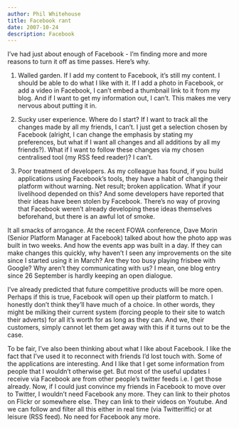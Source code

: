 ```yaml
---
author: Phil Whitehouse
title: Facebook rant
date: 2007-10-24
description: Facebook
---
```


I’ve had just about enough of Facebook - I’m finding more and more reasons to turn it off as time passes. Here’s why.

1. Walled garden. If I add my content to Facebook, it’s still my content. I should be able to do what I like with it. If I add a photo in Facebook, or add a video in Facebook, I can’t embed a thumbnail link to it from my blog. And if I want to get my information out, I can’t. This makes me very nervous about putting it in.

2. Sucky user experience. Where do I start? If I want to track all the changes made by all my friends, I can’t. I just get a selection chosen by Facebook (alright, I can change the emphasis by stating my preferences, but what if I want all changes and all additions by all my friends?). What if I want to follow these changes via my chosen centralised tool (my RSS feed reader)? I can’t.

3. Poor treatment of developers. As my colleague has found, if you build applications using Facebook’s tools, they have a habit of changing their platform without warning. Net result; broken application. What if your livelihood depended on this? And some developers have reported that their ideas have been stolen by Facebook. There’s no way of proving that Facebook weren’t already developing these ideas themselves beforehand, but there is an awful lot of smoke.

It all smacks of arrogance. At the recent FOWA conference, Dave Morin (Senior Platform Manager at Facebook) talked about how the photo app was built in two weeks. And how the events app was built in a day. If they can make changes this quickly, why haven’t I seen any improvements on the site since I started using it in March? Are they too busy playing frisbee with Google? Why aren’t they communicating with us? I mean, one blog entry since 26 September is hardly keeping an open dialogue.

I’ve already predicted that future competitive products will be more open. Perhaps if this is true, Facebook will open up their platform to match. I honestly don’t think they’ll have much of a choice. In other words, they might be milking their current system (forcing people to their site to watch their adverts) for all it’s worth for as long as they can. And we, their customers, simply cannot let them get away with this if it turns out to be the case.

To be fair, I’ve also been thinking about what I like about Facebook. I like the fact that I’ve used it to reconnect with friends I’d lost touch with. Some of the applications are interesting. And I like that I get some information from people that I wouldn’t otherwise get. But most of the useful updates I receive via Facebook are from other people’s twitter feeds i.e. I get those already. Now, if I could just convince my friends in Facebook to move over to Twitter, I wouldn’t need Facebook any more. They can link to their photos on Flickr or somewhere else. They can link to their videos on Youtube. And we can follow and filter all this either in real time (via Twitteriffic) or at leisure (RSS feed). No need for Facebook any more.
